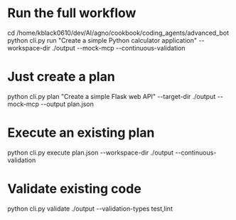 # Run the full workflow
cd /home/kblack0610/dev/AI/agno/cookbook/coding_agents/advanced_bot
python cli.py run "Create a simple Python calculator application" --workspace-dir ./output --mock-mcp --continuous-validation

# Just create a plan
python cli.py plan "Create a simple Flask web API" --target-dir ./output --mock-mcp --output plan.json

# Execute an existing plan
python cli.py execute plan.json --workspace-dir ./output --continuous-validation

# Validate existing code
python cli.py validate ./output --validation-types test,lint
